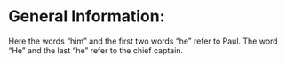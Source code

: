 # General Information:

Here the words “him” and the first two words “he” refer to Paul. The word “He” and the last “he” refer to the chief captain.